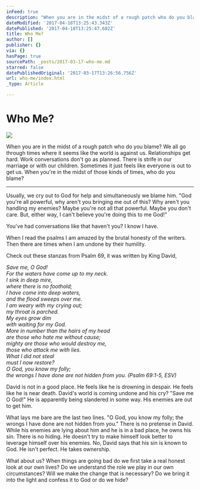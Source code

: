 ```yaml
---
inFeed: true
description: "When you are in the midst of a rough patch who do you blame? We all go through times where it seems like the world is against us. Relationships get hard. Work conversations don't go as planned. There is strife in our marriage or with our children. Sometimes it just feels like everyone is out to get us. When you're in the midst of those kinds of times, who do you blame?\_"
dateModified: '2017-04-18T13:25:43.343Z'
datePublished: '2017-04-18T13:25:47.682Z'
title: Who Me?
author: []
publisher: {}
via: {}
hasPage: true
sourcePath: _posts/2017-03-17-who-me.md
starred: false
datePublishedOriginal: '2017-03-17T13:26:56.756Z'
url: who-me/index.html
_type: Article

---
```

# Who Me?
![](https://the-grid-user-content.s3-us-west-2.amazonaws.com/e0669493-3f93-49b4-b4ae-04b0f80f177c.jpg)

When you are in the midst of a rough patch who do you blame? We all go through times where it seems like the world is against us. Relationships get hard. Work conversations don't go as planned. There is strife in our marriage or with our children. Sometimes it just feels like everyone is out to get us. When you're in the midst of those kinds of times, who do you blame? 

---

Usually, we cry out to God for help and simultaneously we blame him. "God you're all powerful, why aren't you bringing me out of this? Why aren't you handling my enemies? Maybe you're not all that powerful. Maybe you don't care. But, either way, I can't believe you're doing this to me God!" 

You've had conversations like that haven't you? I know I have. 

When I read the psalms I am amazed by the brutal honesty of the writers. Then there are times when I am undone by their humility. 

Check out these stanzas from Psalm 69, it was written by King David, 

_Save me, O God!_  
_For the waters have come up to my neck._  
_I sink in deep mire,_  
_where there is no foothold;_  
_I have come into deep waters,_  
_and the flood sweeps over me._  
_I am weary with my crying out;_  
_my throat is parched._  
_My eyes grow dim_  
_with waiting for my God._  
_More in number than the hairs of my head_  
_are those who hate me without cause;_  
_mighty are those who would destroy me,_  
_those who attack me with lies._  
_What I did not steal_  
_must I now restore?_  
_O God, you know my folly;_  
_the wrongs I have done are not hidden from you. (Psalm 69:1-5, ESV)_

David is not in a good place. He feels like he is drowning in despair. He feels like he is near death. David's world is coming undone and his cry? "Save me O God!" He is apparently being slandered in some way. His enemies are out to get him. 

What lays me bare are the last two lines. "O God, you know my folly; the wrongs I have done are not hidden from you." There is no pretense in David. While his enemies are lying about him and he is in a bad place, he owns his sin. There is no hiding. He doesn't try to make himself look better to leverage himself over his enemies. No, David says that his sin is known to God. He isn't perfect. He takes ownership. 

What about us? When things are going bad do we first take a real honest look at our own lives? Do we understand the role we play in our own circumstances? Will we make the change that is necessary? Do we bring it into the light and confess it to God or do we hide?